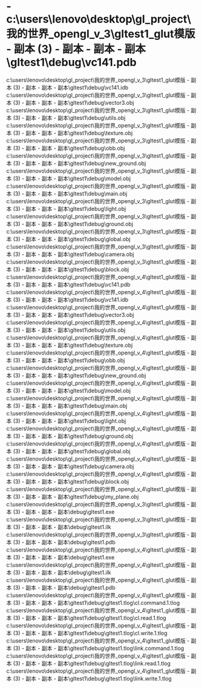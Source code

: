 # -c:\users\lenovo\desktop\gl_project\我的世界_opengl_v_3\gltest1_glut模版 - 副本 (3) - 副本 - 副本 - 副本\gltest1\debug\vc141.pdb
c:\users\lenovo\desktop\gl_project\我的世界_opengl_v_3\gltest1_glut模版 - 副本 (3) - 副本 - 副本 - 副本\gltest1\debug\vc141.idb
c:\users\lenovo\desktop\gl_project\我的世界_opengl_v_3\gltest1_glut模版 - 副本 (3) - 副本 - 副本 - 副本\gltest1\debug\vector3.obj
c:\users\lenovo\desktop\gl_project\我的世界_opengl_v_3\gltest1_glut模版 - 副本 (3) - 副本 - 副本 - 副本\gltest1\debug\utils.obj
c:\users\lenovo\desktop\gl_project\我的世界_opengl_v_3\gltest1_glut模版 - 副本 (3) - 副本 - 副本 - 副本\gltest1\debug\texture.obj
c:\users\lenovo\desktop\gl_project\我的世界_opengl_v_3\gltest1_glut模版 - 副本 (3) - 副本 - 副本 - 副本\gltest1\debug\obb.obj
c:\users\lenovo\desktop\gl_project\我的世界_opengl_v_3\gltest1_glut模版 - 副本 (3) - 副本 - 副本 - 副本\gltest1\debug\new_ground.obj
c:\users\lenovo\desktop\gl_project\我的世界_opengl_v_3\gltest1_glut模版 - 副本 (3) - 副本 - 副本 - 副本\gltest1\debug\model.obj
c:\users\lenovo\desktop\gl_project\我的世界_opengl_v_3\gltest1_glut模版 - 副本 (3) - 副本 - 副本 - 副本\gltest1\debug\main.obj
c:\users\lenovo\desktop\gl_project\我的世界_opengl_v_3\gltest1_glut模版 - 副本 (3) - 副本 - 副本 - 副本\gltest1\debug\light.obj
c:\users\lenovo\desktop\gl_project\我的世界_opengl_v_3\gltest1_glut模版 - 副本 (3) - 副本 - 副本 - 副本\gltest1\debug\ground.obj
c:\users\lenovo\desktop\gl_project\我的世界_opengl_v_3\gltest1_glut模版 - 副本 (3) - 副本 - 副本 - 副本\gltest1\debug\global.obj
c:\users\lenovo\desktop\gl_project\我的世界_opengl_v_3\gltest1_glut模版 - 副本 (3) - 副本 - 副本 - 副本\gltest1\debug\camera.obj
c:\users\lenovo\desktop\gl_project\我的世界_opengl_v_3\gltest1_glut模版 - 副本 (3) - 副本 - 副本 - 副本\gltest1\debug\block.obj
c:\users\lenovo\desktop\gl_project\我的世界_opengl_v_4\gltest1_glut模版 - 副本 (3) - 副本 - 副本 - 副本\gltest1\debug\vc141.pdb
c:\users\lenovo\desktop\gl_project\我的世界_opengl_v_4\gltest1_glut模版 - 副本 (3) - 副本 - 副本 - 副本\gltest1\debug\vc141.idb
c:\users\lenovo\desktop\gl_project\我的世界_opengl_v_4\gltest1_glut模版 - 副本 (3) - 副本 - 副本 - 副本\gltest1\debug\vector3.obj
c:\users\lenovo\desktop\gl_project\我的世界_opengl_v_4\gltest1_glut模版 - 副本 (3) - 副本 - 副本 - 副本\gltest1\debug\utils.obj
c:\users\lenovo\desktop\gl_project\我的世界_opengl_v_4\gltest1_glut模版 - 副本 (3) - 副本 - 副本 - 副本\gltest1\debug\texture.obj
c:\users\lenovo\desktop\gl_project\我的世界_opengl_v_4\gltest1_glut模版 - 副本 (3) - 副本 - 副本 - 副本\gltest1\debug\obb.obj
c:\users\lenovo\desktop\gl_project\我的世界_opengl_v_4\gltest1_glut模版 - 副本 (3) - 副本 - 副本 - 副本\gltest1\debug\new_ground.obj
c:\users\lenovo\desktop\gl_project\我的世界_opengl_v_4\gltest1_glut模版 - 副本 (3) - 副本 - 副本 - 副本\gltest1\debug\model.obj
c:\users\lenovo\desktop\gl_project\我的世界_opengl_v_4\gltest1_glut模版 - 副本 (3) - 副本 - 副本 - 副本\gltest1\debug\main.obj
c:\users\lenovo\desktop\gl_project\我的世界_opengl_v_4\gltest1_glut模版 - 副本 (3) - 副本 - 副本 - 副本\gltest1\debug\light.obj
c:\users\lenovo\desktop\gl_project\我的世界_opengl_v_4\gltest1_glut模版 - 副本 (3) - 副本 - 副本 - 副本\gltest1\debug\ground.obj
c:\users\lenovo\desktop\gl_project\我的世界_opengl_v_4\gltest1_glut模版 - 副本 (3) - 副本 - 副本 - 副本\gltest1\debug\global.obj
c:\users\lenovo\desktop\gl_project\我的世界_opengl_v_4\gltest1_glut模版 - 副本 (3) - 副本 - 副本 - 副本\gltest1\debug\camera.obj
c:\users\lenovo\desktop\gl_project\我的世界_opengl_v_4\gltest1_glut模版 - 副本 (3) - 副本 - 副本 - 副本\gltest1\debug\block.obj
c:\users\lenovo\desktop\gl_project\我的世界_opengl_v_4\gltest1_glut模版 - 副本 (3) - 副本 - 副本 - 副本\gltest1\debug\my_plane.obj
c:\users\lenovo\desktop\gl_project\我的世界_opengl_v_3\gltest1_glut模版 - 副本 (3) - 副本 - 副本 - 副本\debug\gltest1.exe
c:\users\lenovo\desktop\gl_project\我的世界_opengl_v_3\gltest1_glut模版 - 副本 (3) - 副本 - 副本 - 副本\debug\gltest1.ilk
c:\users\lenovo\desktop\gl_project\我的世界_opengl_v_3\gltest1_glut模版 - 副本 (3) - 副本 - 副本 - 副本\debug\gltest1.pdb
c:\users\lenovo\desktop\gl_project\我的世界_opengl_v_4\gltest1_glut模版 - 副本 (3) - 副本 - 副本 - 副本\debug\gltest1.exe
c:\users\lenovo\desktop\gl_project\我的世界_opengl_v_4\gltest1_glut模版 - 副本 (3) - 副本 - 副本 - 副本\debug\gltest1.ilk
c:\users\lenovo\desktop\gl_project\我的世界_opengl_v_4\gltest1_glut模版 - 副本 (3) - 副本 - 副本 - 副本\debug\gltest1.pdb
c:\users\lenovo\desktop\gl_project\我的世界_opengl_v_4\gltest1_glut模版 - 副本 (3) - 副本 - 副本 - 副本\gltest1\debug\gltest1.tlog\cl.command.1.tlog
c:\users\lenovo\desktop\gl_project\我的世界_opengl_v_4\gltest1_glut模版 - 副本 (3) - 副本 - 副本 - 副本\gltest1\debug\gltest1.tlog\cl.read.1.tlog
c:\users\lenovo\desktop\gl_project\我的世界_opengl_v_4\gltest1_glut模版 - 副本 (3) - 副本 - 副本 - 副本\gltest1\debug\gltest1.tlog\cl.write.1.tlog
c:\users\lenovo\desktop\gl_project\我的世界_opengl_v_4\gltest1_glut模版 - 副本 (3) - 副本 - 副本 - 副本\gltest1\debug\gltest1.tlog\link.command.1.tlog
c:\users\lenovo\desktop\gl_project\我的世界_opengl_v_4\gltest1_glut模版 - 副本 (3) - 副本 - 副本 - 副本\gltest1\debug\gltest1.tlog\link.read.1.tlog
c:\users\lenovo\desktop\gl_project\我的世界_opengl_v_4\gltest1_glut模版 - 副本 (3) - 副本 - 副本 - 副本\gltest1\debug\gltest1.tlog\link.write.1.tlog
